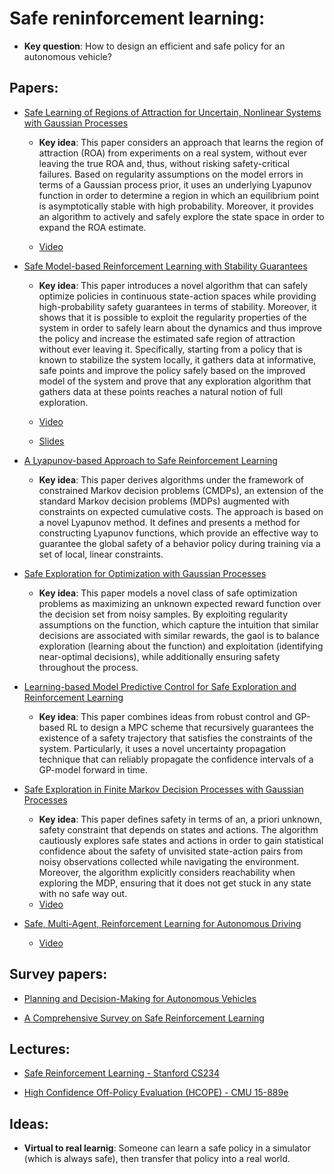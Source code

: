 # Safe reninforcement learning:
  * **Key question**: How to design an efficient and safe policy for an autonomous vehicle?
  
## Papers:

* [Safe Learning of Regions of Attraction for Uncertain, Nonlinear Systems with Gaussian Processes](https://arxiv.org/pdf/1603.04915.pdf)
   * **Key idea**: This paper considers an approach that learns the region of attraction (ROA) from experiments on a real system, without ever leaving the true ROA and, thus, without risking safety-critical failures. Based on regularity assumptions on the model errors in terms of a Gaussian process prior, it uses an underlying Lyapunov function in order to determine a region in which an equilibrium point is asymptotically stable with high probability. Moreover, it provides an algorithm to actively and safely explore the state space in order to expand the ROA estimate.
   
  * [Video](https://www.youtube.com/watch?v=bSv-pNOWn7c)
  
   
* [Safe Model-based Reinforcement Learning with Stability Guarantees](https://arxiv.org/pdf/1705.08551.pdf)
   * **Key idea**: This paper introduces a novel algorithm that can safely optimize policies in continuous
state-action spaces while providing high-probability safety guarantees in terms of stability. Moreover,
it shows that it is possible to exploit the regularity properties of the system in order to safely learn
about the dynamics and thus improve the policy and increase the estimated safe region of attraction
without ever leaving it. Specifically, starting from a policy that is known to stabilize the system
locally, it gathers data at informative, safe points and improve the policy safely based on the improved
model of the system and prove that any exploration algorithm that gathers data at these points reaches
a natural notion of full exploration.

  * [Video](https://www.youtube.com/watch?v=Xwu38vQb9Gk)
  
  * [Slides](http://wrai.org/slides/Safe%20Reinforcement%20Learning%20in%20Robotics%20with%20Bayesian%20Models%20-%20Felix%20Berkenkamp.pdf)
   
* [A Lyapunov-based Approach to Safe Reinforcement Learning](https://arxiv.org/pdf/1805.07708.pdf)
   * **Key idea**: This paper derives algorithms under the framework of constrained Markov decision problems (CMDPs), an extension of the standard Markov decision problems (MDPs) augmented with constraints on expected cumulative costs. The approach is based on a novel Lyapunov method. It defines and presents a method for constructing Lyapunov functions, which provide an effective way to guarantee the global safety of a behavior policy during training via a set of local, linear constraints.
   
* [Safe Exploration for Optimization with Gaussian Processes](http://proceedings.mlr.press/v37/sui15.pdf)
   * **Key idea**: This paper models a novel class of safe optimization problems as maximizing an unknown expected reward function over the decision set from noisy samples. By exploiting regularity assumptions on the function, which capture the   intuition that similar decisions are associated with similar rewards, the gaol is to balance exploration
(learning about the function) and exploitation (identifying near-optimal decisions), while additionally ensuring safety
throughout the process. 
   
* [Learning-based Model Predictive Control for Safe Exploration and Reinforcement Learning](https://arxiv.org/pdf/1803.08287.pdf)
   * **Key idea**: This paper combines ideas from robust control and GP-based RL to design a MPC scheme that recursively   guarantees the existence of a safety trajectory that satisfies the constraints of the system. Particularly, it uses a novel uncertainty propagation technique that can reliably propagate the confidence intervals of a GP-model forward in time.
   
* [Safe Exploration in Finite Markov Decision Processes with Gaussian Processes](https://arxiv.org/pdf/1606.04753.pdf)
   * **Key idea**: This paper defines safety in terms of an, a priori unknown, safety constraint that depends on states and actions. The algorithm cautiously explores safe states and actions in order to gain statistical confidence about the safety of unvisited state-action pairs from noisy observations collected while navigating the environment. Moreover, the algorithm explicitly considers reachability when exploring the MDP, ensuring that it does not get stuck in any state with no safe way out.
   * [Video](https://www.youtube.com/watch?v=dHHh7CZQM_M)
   
* [Safe, Multi-Agent, Reinforcement Learning for Autonomous Driving](https://arxiv.org/pdf/1610.03295.pdf)
 
   * [Video](https://www.youtube.com/watch?v=cYTVXfIH0MU&t=1784s)
   
## Survey papers:

* [Planning and Decision-Making for Autonomous Vehicles](https://www.annualreviews.org/doi/pdf/10.1146/annurev-control-060117-105157)

* [A Comprehensive Survey on Safe Reinforcement Learning](http://jmlr.org/papers/volume16/garcia15a/garcia15a.pdf)

## Lectures:

* [Safe Reinforcement Learning - Stanford CS234](https://web.stanford.edu/class/cs234/slides/2017/cs234_guest_lecture_safe_rl.pdf)

* [High Confidence Off-Policy Evaluation (HCOPE) - CMU 15-889e](http://www.cs.cmu.edu/~ebrun/15889e/lectures/thomas_lecture1_2.pdf)

## Ideas:

* **Virtual to real learnig**: Someone can learn a safe policy in a simulator (which is always safe), then transfer that policy into a real world.


   

 
